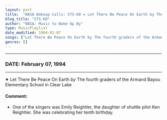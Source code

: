```yaml
---
layout: post
title:  "NASA Wakeup Calls: STS-60 ✷ Let There Be Peace On Earth by The fourth graders of the Armand Bayou Elementary School in Clear Lake ✫ February 07, 1994"
blog_title: "STS-60"
author: "NASA: Music to Wake Up By"
type: MusicPlaylist
date_modified: 1994-02-07
songs: ["Let There Be Peace On Earth by The fourth graders of the Armand Bayou Elementary School in Clear Lake"]
genres: []
---
```


----
### DATE: February 07, 1994
----
✷ Let There Be Peace On Earth *by* The fourth graders of the Armand Bayou Elementary School in Clear Lake  

#### Comment:
* One of the singers was Emily Reightler, the daughter of shuttle pilot Ken Reightler. She was celebrating her tenth birthday.



<br/>
<center>
	<a target="_blank"
	   href="https://twitter.com/intent/tweet?hashtags=Space,NASA,Playlist,NASAWakeupCalls,SpaceProgram&text=🚀 {{ page.author}}, '{{ page.songs.first }}' {{ page.title }}, {{ page.date | date: '%B %d, %Y' }}, {{ site.url }}{{ page.url }}&via=nasawakeupcalls"><i class="fab fa-twitter" title="Tweet this page" alt="Tweet this page" style="font-size: 1.3em;"></i></a>
	&nbsp; 	<i class="fas fa-user-astronaut" style="font-size: 1.5em;"></i> &nbsp;
    <a id="custom_amazon_link"
       type="amzn" search="#"
       category="popular music">
    <i class="fab fa-amazon" style="font-size: 1.3em;"></i></a>
</center>

<!-- Randomly resolve an individual entry from a song array -->
<script src="/assets/javascript/seedrandom.min.js"></script>
<script>
  var wake_me_up = ["Let There Be Peace On Earth by The fourth graders of the Armand Bayou Elementary School in Clear Lake"];
  var prng = new Math.seedrandom();
  function randomSong() {
    song = wake_me_up[Math.floor(Math.random() * wake_me_up.length)];
    var amazon_link = document.getElementById("custom_amazon_link");
    amazon_link.setAttribute("search", song);
  }
  window.onload = randomSong();
</script>
